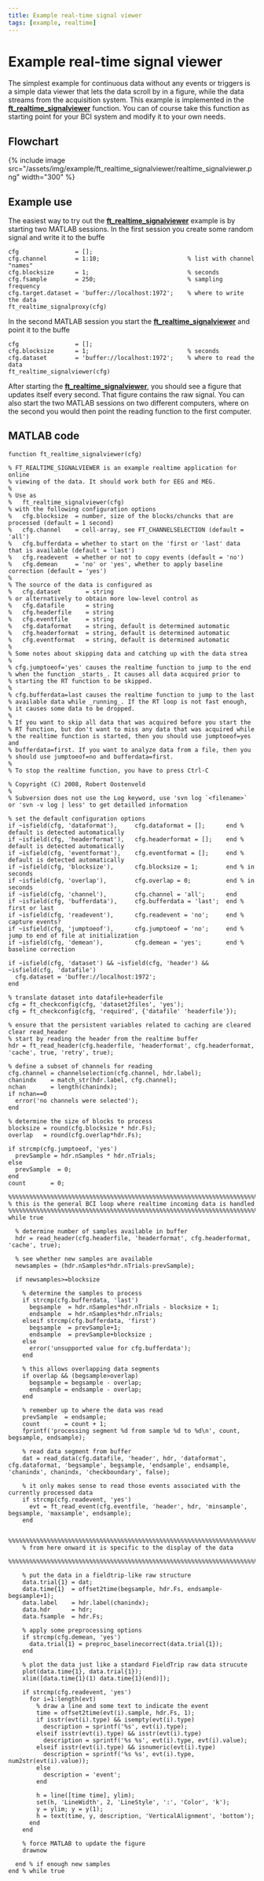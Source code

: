 ```yaml
---
title: Example real-time signal viewer
tags: [example, realtime]
---
```


# Example real-time signal viewer

The simplest example for continuous data without any events or triggers is a simple data viewer that lets the data scroll by in a figure, while the data streams from the acquisition system. This example is implemented in the **[ft_realtime_signalviewer](/reference/ft_realtime_signalviewer)** function. You can of course take this function as starting point for your BCI system and modify it to your own needs.

## Flowchart

{% include image src="/assets/img/example/ft_realtime_signalviewer/realtime_signalviewer.png" width="300" %}

## Example use

The easiest way to try out the **[ft_realtime_signalviewer](/reference/ft_realtime_signalviewer)** example is by starting two MATLAB sessions. In the first session you create some random signal and write it to the buffe

    cfg                = [];
    cfg.channel        = 1:10;                         % list with channel "names"
    cfg.blocksize      = 1;                            % seconds
    cfg.fsample        = 250;                          % sampling frequency
    cfg.target.dataset = 'buffer://localhost:1972';    % where to write the data
    ft_realtime_signalproxy(cfg)

In the second MATLAB session you start the **[ft_realtime_signalviewer](/reference/ft_realtime_signalviewer)** and point it to the buffe

    cfg                = [];
    cfg.blocksize      = 1;                            % seconds
    cfg.dataset        = 'buffer://localhost:1972';    % where to read the data
    ft_realtime_signalviewer(cfg)

After starting the **[ft_realtime_signalviewer](/reference/ft_realtime_signalviewer)**, you should see a figure that updates itself every second. That figure contains the raw signal. You can also start the two MATLAB sessions on two different computers, where on the second you would then point the reading function to the first computer.

## MATLAB code

    function ft_realtime_signalviewer(cfg)

    % FT_REALTIME_SIGNALVIEWER is an example realtime application for online
    % viewing of the data. It should work both for EEG and MEG.
    %
    % Use as
    %   ft_realtime_signalviewer(cfg)
    % with the following configuration options
    %   cfg.blocksize  = number, size of the blocks/chuncks that are processed (default = 1 second)
    %   cfg.channel    = cell-array, see FT_CHANNELSELECTION (default = 'all')
    %   cfg.bufferdata = whether to start on the 'first or 'last' data that is available (default = 'last')
    %   cfg.readevent  = whether or not to copy events (default = 'no')
    %   cfg.demean     = 'no' or 'yes', whether to apply baseline correction (default = 'yes')
    %
    % The source of the data is configured as
    %   cfg.dataset       = string
    % or alternatively to obtain more low-level control as
    %   cfg.datafile      = string
    %   cfg.headerfile    = string
    %   cfg.eventfile     = string
    %   cfg.dataformat    = string, default is determined automatic
    %   cfg.headerformat  = string, default is determined automatic
    %   cfg.eventformat   = string, default is determined automatic
    %
    % Some notes about skipping data and catching up with the data strea
    %
    % cfg.jumptoeof='yes' causes the realtime function to jump to the end
    % when the function _starts_. It causes all data acquired prior to
    % starting the RT function to be skipped.
    %
    % cfg.bufferdata=last causes the realtime function to jump to the last
    % available data while _running_. If the RT loop is not fast enough,
    % it causes some data to be dropped.
    %
    % If you want to skip all data that was acquired before you start the
    % RT function, but don't want to miss any data that was acquired while
    % the realtime function is started, then you should use jumptoeof=yes and
    % bufferdata=first. If you want to analyze data from a file, then you
    % should use jumptoeof=no and bufferdata=first.
    %
    % To stop the realtime function, you have to press Ctrl-C

    % Copyright (C) 2008, Robert Oostenveld
    %
    % Subversion does not use the Log keyword, use 'svn log `<filename>` or 'svn -v log | less' to get detailled information

    % set the default configuration options
    if ~isfield(cfg, 'dataformat'),     cfg.dataformat = [];      end % default is detected automatically
    if ~isfield(cfg, 'headerformat'),   cfg.headerformat = [];    end % default is detected automatically
    if ~isfield(cfg, 'eventformat'),    cfg.eventformat = [];     end % default is detected automatically
    if ~isfield(cfg, 'blocksize'),      cfg.blocksize = 1;        end % in seconds
    if ~isfield(cfg, 'overlap'),        cfg.overlap = 0;          end % in seconds
    if ~isfield(cfg, 'channel'),        cfg.channel = 'all';      end
    if ~isfield(cfg, 'bufferdata'),     cfg.bufferdata = 'last';  end % first or last
    if ~isfield(cfg, 'readevent'),      cfg.readevent = 'no';     end % capture events?
    if ~isfield(cfg, 'jumptoeof'),      cfg.jumptoeof = 'no';     end % jump to end of file at initialization
    if ~isfield(cfg, 'demean'),         cfg.demean = 'yes';       end % baseline correction

    if ~isfield(cfg, 'dataset') && ~isfield(cfg, 'header') && ~isfield(cfg, 'datafile')
      cfg.dataset = 'buffer://localhost:1972';
    end

    % translate dataset into datafile+headerfile
    cfg = ft_checkconfig(cfg, 'dataset2files', 'yes');
    cfg = ft_checkconfig(cfg, 'required', {'datafile' 'headerfile'});

    % ensure that the persistent variables related to caching are cleared
    clear read_header
    % start by reading the header from the realtime buffer
    hdr = ft_read_header(cfg.headerfile, 'headerformat', cfg.headerformat, 'cache', true, 'retry', true);

    % define a subset of channels for reading
    cfg.channel = channelselection(cfg.channel, hdr.label);
    chanindx    = match_str(hdr.label, cfg.channel);
    nchan       = length(chanindx);
    if nchan==0
      error('no channels were selected');
    end

    % determine the size of blocks to process
    blocksize = round(cfg.blocksize * hdr.Fs);
    overlap   = round(cfg.overlap*hdr.Fs);

    if strcmp(cfg.jumptoeof, 'yes')
      prevSample = hdr.nSamples * hdr.nTrials;
    else
      prevSample  = 0;
    end
    count       = 0;

    %%%%%%%%%%%%%%%%%%%%%%%%%%%%%%%%%%%%%%%%%%%%%%%%%%%%%%%%%%%%%%%%%%%%%%%%%%%%%%%%
    % this is the general BCI loop where realtime incoming data is handled
    %%%%%%%%%%%%%%%%%%%%%%%%%%%%%%%%%%%%%%%%%%%%%%%%%%%%%%%%%%%%%%%%%%%%%%%%%%%%%%%%
    while true

      % determine number of samples available in buffer
      hdr = read_header(cfg.headerfile, 'headerformat', cfg.headerformat, 'cache', true);

      % see whether new samples are available
      newsamples = (hdr.nSamples*hdr.nTrials-prevSample);

      if newsamples>=blocksize

        % determine the samples to process
        if strcmp(cfg.bufferdata, 'last')
          begsample  = hdr.nSamples*hdr.nTrials - blocksize + 1;
          endsample  = hdr.nSamples*hdr.nTrials;
        elseif strcmp(cfg.bufferdata, 'first')
          begsample  = prevSample+1;
          endsample  = prevSample+blocksize ;
        else
          error('unsupported value for cfg.bufferdata');
        end

        % this allows overlapping data segments
        if overlap && (begsample>overlap)
          begsample = begsample - overlap;
          endsample = endsample - overlap;
        end

        % remember up to where the data was read
        prevSample  = endsample;
        count       = count + 1;
        fprintf('processing segment %d from sample %d to %d\n', count, begsample, endsample);

        % read data segment from buffer
        dat = read_data(cfg.datafile, 'header', hdr, 'dataformat', cfg.dataformat, 'begsample', begsample, 'endsample', endsample, 'chanindx', chanindx, 'checkboundary', false);

        % it only makes sense to read those events associated with the currently processed data
        if strcmp(cfg.readevent, 'yes')
          evt = ft_read_event(cfg.eventfile, 'header', hdr, 'minsample', begsample, 'maxsample', endsample);
        end

        %%%%%%%%%%%%%%%%%%%%%%%%%%%%%%%%%%%%%%%%%%%%%%%%%%%%%%%%%%%%%%%%%%%%%%%%%%%%%%%%
        % from here onward it is specific to the display of the data
        %%%%%%%%%%%%%%%%%%%%%%%%%%%%%%%%%%%%%%%%%%%%%%%%%%%%%%%%%%%%%%%%%%%%%%%%%%%%%%%%

        % put the data in a fieldtrip-like raw structure
        data.trial{1} = dat;
        data.time{1}  = offset2time(begsample, hdr.Fs, endsample-begsample+1);
        data.label    = hdr.label(chanindx);
        data.hdr      = hdr;
        data.fsample  = hdr.Fs;

        % apply some preprocessing options
        if strcmp(cfg.demean, 'yes')
          data.trial{1} = preproc_baselinecorrect(data.trial{1});
        end

        % plot the data just like a standard FieldTrip raw data strucute
        plot(data.time{1}, data.trial{1});
        xlim([data.time{1}(1) data.time{1}(end)]);

        if strcmp(cfg.readevent, 'yes')
          for i=1:length(evt)
            % draw a line and some text to indicate the event
            time = offset2time(evt(i).sample, hdr.Fs, 1);
            if isstr(evt(i).type) && isempty(evt(i).type)
              description = sprintf('%s', evt(i).type);
            elseif isstr(evt(i).type) && isstr(evt(i).type)
              description = sprintf('%s %s', evt(i).type, evt(i).value);
            elseif isstr(evt(i).type) && isnumeric(evt(i).type)
              description = sprintf('%s %s', evt(i).type, num2str(evt(i).value));
            else
              description = 'event';
            end

            h = line([time time], ylim);
            set(h, 'LineWidth', 2, 'LineStyle', ':', 'Color', 'k');
            y = ylim; y = y(1);
            h = text(time, y, description, 'VerticalAlignment', 'bottom');
          end
        end

        % force MATLAB to update the figure
        drawnow

      end % if enough new samples
    end % while true
